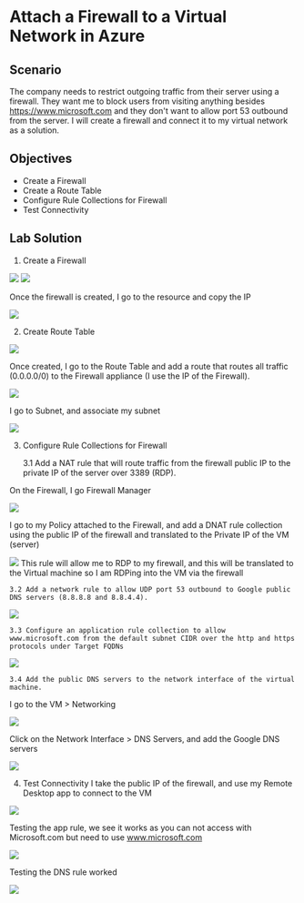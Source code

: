 # Attach a Firewall to a Virtual Network in Azure

## Scenario 

The company needs to restrict outgoing traffic from their server using a firewall. They want me to block users from visiting anything besides https://www.microsoft.com 
and they don't want to allow port 53 outbound from the server. I will create a firewall and connect it to my virtual network as a solution.

## Objectives

* Create a Firewall
* Create a Route Table
* Configure Rule Collections for Firewall
* Test Connectivity

## Lab Solution

1.	Create a Firewall

![](../../Images/Lab-10/Imagen1.png/)
![](../../Images/Lab-10/Imagen2.png/)

Once the firewall is created, I go to the resource and copy the IP

![](../../Images/Lab-10/Imagen3.png/)

2.	Create Route Table

![](../../Images/Lab-10/Imagen4.png/)

Once created, I go to the Route Table and add a route that routes all traffic (0.0.0.0/0) to the Firewall appliance (I use the IP of the Firewall).

![](../../Images/Lab-10/Imagen5.png/)

I go to Subnet, and associate my subnet

![](../../Images/Lab-10/Imagen6.png/)

3.	Configure Rule Collections for Firewall

    3.1 Add a NAT rule that will route traffic from the firewall public IP to the private IP of the server over 3389 (RDP).

On the Firewall, I go Firewall Manager

![](../../Images/Lab-10/Imagen7.png/)

I go to my Policy attached to the Firewall, and add a DNAT rule collection using the public IP of the firewall and translated to the Private IP of the VM (server)

![](../../Images/Lab-10/Imagen8.png/)
This rule will allow me to RDP to my firewall, and this will be translated to the Virtual machine so I am RDPing into the VM via the firewall

    3.2	Add a network rule to allow UDP port 53 outbound to Google public DNS servers (8.8.8.8 and 8.8.4.4).
 
 ![](../../Images/Lab-10/Imagen9.png/)
 
    3.3	Configure an application rule collection to allow www.microsoft.com from the default subnet CIDR over the http and https protocols under Target FQDNs
    
 ![](../../Images/Lab-10/Imagen10.png/)   
 
    3.4 Add the public DNS servers to the network interface of the virtual machine.
I go to the VM > Networking

![](../../Images/Lab-10/Imagen11.png/)   

Click on the Network Interface > DNS Servers, and add the Google DNS servers

![](../../Images/Lab-10/Imagen12.png/)  

4.	Test Connectivity
I take the public IP of the firewall, and use my Remote Desktop app to connect to the VM

![](../../Images/Lab-10/Imagen13.png/) 

Testing the app rule, we see it works as you can not access with Microsoft.com but need to use www.microsoft.com

![](../../Images/Lab-10/Imagen14.png/) 

Testing the DNS rule worked

![](../../Images/Lab-10/Imagen15.png/) 


